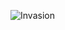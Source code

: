 ![Invasion](https://github.com/yuankong666/Ultimate-RAT-Collection/assets/128066597/8b8d626e-b61d-4086-92a1-33696f2916c5)
